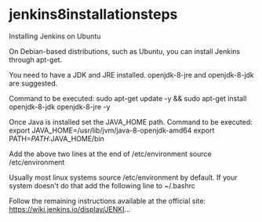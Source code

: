 # jenkins8installationsteps

Installing Jenkins on Ubuntu

On Debian-based distributions, such as Ubuntu, you can install Jenkins through apt-get.

You need to have a JDK and JRE installed. openjdk-8-jre and openjdk-8-jdk are suggested.

Command to be executed:
sudo apt-get update -y && sudo apt-get install openjdk-8-jdk openjdk-8-jre -y

Once Java is installed set the JAVA_HOME path.
Command to be executed:
export JAVA_HOME=/usr/lib/jvm/java-8-openjdk-amd64
export PATH=$PATH:$JAVA_HOME/bin

Add the above two lines at the end of /etc/environment 
source /etc/environment

Usually most linux systems source /etc/environment by default. If your system doesn't do that add the following line to ~/.bashrc 

Follow the remaining instructions available at the official site:
https://wiki.jenkins.io/display/JENKI...
